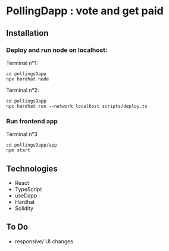 # PollingDapp : vote and get paid

## Installation

### Deploy and run node on localhost:

Terminal n°1:

```shell
cd pollingsDapp
npx hardhat node
```

Terminal n°2:

```shell
cd pollingsDapp
npx hardhat run --network localhost scripts/deploy.ts
```

### Run frontend app

Terminal n°3

```shell
cd pollingsDapp/app
npm start
```

## Technologies

- React
- TypeScript
- useDapp
- Hardhat
- Solidity

## To Do

- responsive/ UI changes
